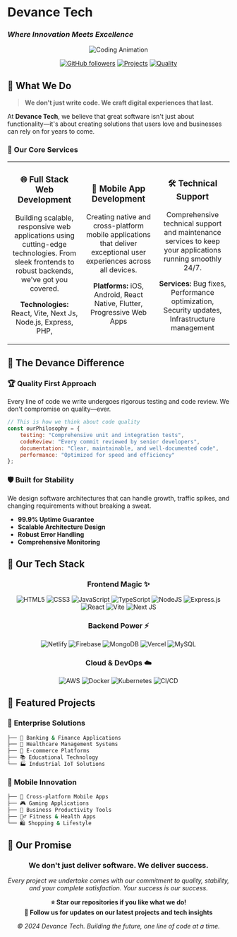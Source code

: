 # **Devance Tech** 
### *Where Innovation Meets Excellence*


<div align="center">

![Coding Animation](https://readme-typing-svg.herokuapp.com?font=Fira+Code&size=30&duration=3000&pause=1000&color=00D9FF&center=true&vCenter=true&width=600&lines=Full+Stack+Development;Mobile+App+Solutions;Technical+Support+Excellence;Quality+%2B+Stability+%3D+Success)

[![GitHub followers](https://img.shields.io/github/followers/devancetech?style=for-the-badge&logo=github&color=00D9FF)](https://github.com/devancetech)
[![Projects](https://img.shields.io/badge/Active_Projects-50+-00D9FF?style=for-the-badge&logo=rocket)](https://github.com/devancetech)
[![Quality](https://img.shields.io/badge/Code_Quality-Premium-gold?style=for-the-badge&logo=star)](https://github.com/devancetech)

</div>


## 🎯 **What We Do**

> **We don't just write code. We craft digital experiences that last.**

At **Devance Tech**, we believe that great software isn't just about functionality—it's about creating solutions that users love and businesses can rely on for years to come.

### 🌟 **Our Core Services**

<table>
<tr>
<td width="33%" align="center">

### 🌐 **Full Stack Web Development**
Building scalable, responsive web applications using cutting-edge technologies. From sleek frontends to robust backends, we've got you covered.

**Technologies:** React, Vite, Next Js, Node.js, Express, PHP,

</td>
<td width="33%" align="center">

### 📱 **Mobile App Development**
Creating native and cross-platform mobile applications that deliver exceptional user experiences across all devices.

**Platforms:** iOS, Android, React Native, Flutter, Progressive Web Apps

</td>
<td width="33%" align="center">

### 🛠️ **Technical Support**
Comprehensive technical support and maintenance services to keep your applications running smoothly 24/7.

**Services:** Bug fixes, Performance optimization, Security updates, Infrastructure management

</td>
</tr>
</table>


## 💎 **The Devance Difference**

### 🏆 **Quality First Approach**
Every line of code we write undergoes rigorous testing and code review. We don't compromise on quality—ever.

```javascript
// This is how we think about code quality
const ourPhilosophy = {
    testing: "Comprehensive unit and integration tests",
    codeReview: "Every commit reviewed by senior developers",
    documentation: "Clear, maintainable, and well-documented code",
    performance: "Optimized for speed and efficiency"
};
```

### 🛡️ **Built for Stability**
We design software architectures that can handle growth, traffic spikes, and changing requirements without breaking a sweat.

- **99.9% Uptime Guarantee**
- **Scalable Architecture Design**
- **Robust Error Handling**
- **Comprehensive Monitoring**


## 🎨 **Our Tech Stack**

<div align="center">

### **Frontend Magic** ✨
![HTML5](https://img.shields.io/badge/html5-%23E34F26.svg?style=for-the-badge&logo=html5&logoColor=white) 
![CSS3](https://img.shields.io/badge/css3-%231572B6.svg?style=for-the-badge&logo=css3&logoColor=white) 
![JavaScript](https://img.shields.io/badge/javascript-%23323330.svg?style=for-the-badge&logo=javascript&logoColor=%23F7DF1E) 
![TypeScript](https://img.shields.io/badge/typescript-%23007ACC.svg?style=for-the-badge&logo=typescript&logoColor=white) 
![NodeJS](https://img.shields.io/badge/node.js-6DA55F?style=for-the-badge&logo=node.js&logoColor=white) 
![Express.js](https://img.shields.io/badge/express.js-%23404d59.svg?style=for-the-badge&logo=express&logoColor=%2361DAFB) 
![React](https://img.shields.io/badge/react-%2320232a.svg?style=for-the-badge&logo=react&logoColor=%2361DAFB) 
![Vite](https://img.shields.io/badge/vite-%23646CFF.svg?style=for-the-badge&logo=vite&logoColor=white) 
![Next JS](https://img.shields.io/badge/Next-black?style=for-the-badge&logo=next.js&logoColor=white) 

### **Backend Power** ⚡
![Netlify](https://img.shields.io/badge/netlify-%23000000.svg?style=for-the-badge&logo=netlify&logoColor=#00C7B7) 
![Firebase](https://img.shields.io/badge/firebase-a08021?style=for-the-badge&logo=firebase&logoColor=ffcd34) 
![MongoDB](https://img.shields.io/badge/MongoDB-%234ea94b.svg?style=for-the-badge&logo=mongodb&logoColor=white) 
![Vercel](https://img.shields.io/badge/vercel-%23000000.svg?style=for-the-badge&logo=vercel&logoColor=white) 
![MySQL](https://img.shields.io/badge/mysql-4479A1.svg?style=for-the-badge&logo=mysql&logoColor=white) 

### **Cloud & DevOps** ☁️
![AWS](https://img.shields.io/badge/-AWS-232F3E?style=flat-square&logo=amazon-aws&logoColor=white)
![Docker](https://img.shields.io/badge/-Docker-2496ED?style=flat-square&logo=docker&logoColor=white)
![Kubernetes](https://img.shields.io/badge/-Kubernetes-326CE5?style=flat-square&logo=kubernetes&logoColor=white)
![CI/CD](https://img.shields.io/badge/-CI%2FCD-007ACC?style=flat-square&logo=github-actions&logoColor=white)

</div>


## 🚀 **Featured Projects**

### 🏢 **Enterprise Solutions**
```bash
├── 🏦 Banking & Finance Applications
├── 🏥 Healthcare Management Systems  
├── 🛒 E-commerce Platforms
├── 📚 Educational Technology
└── 🏭 Industrial IoT Solutions
```

### 📱 **Mobile Innovation**
```bash
├── 📲 Cross-platform Mobile Apps
├── 🎮 Gaming Applications
├── 💼 Business Productivity Tools
├── 🏃‍♂️ Fitness & Health Apps
└── 🛍️ Shopping & Lifestyle
```


## 🎯 **Our Promise**

<div align="center">

### **We don't just deliver software. We deliver success.**

*Every project we undertake comes with our commitment to quality, stability, and your complete satisfaction. Your success is our success.*


**⭐ Star our repositories if you like what we do!**  
**🔔 Follow us for updates on our latest projects and tech insights**


*© 2024 Devance Tech. Building the future, one line of code at a time.*

</div>

